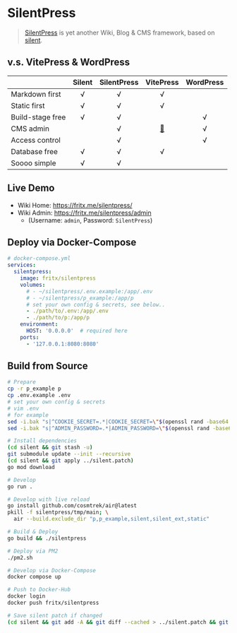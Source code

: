 # SilentPress

> [SilentPress](https://github.com/fritx/silentpress) is yet another Wiki, Blog & CMS framework, based on [silent](https://github.com/fritx/silent).

## v.s. VitePress & WordPress

| | Silent | SilentPress | VitePress | WordPress |
| :-- | :--: | :--: | :--: | :--: |
| Markdown first | √ | √ | √ |  |
| Static first | √ | √ | √ |  |
| Build-stage free | √ | √ |  | √ |
| CMS admin |  | √ | [🔧](https://vitepress.dev/guide/cms) | √ |
| Access control |  | √ |  | √ |
| Database free | √ | √ | √ |  |
| Soooo simple | √ | √ |  |  |

## Live Demo

- Wiki Home: https://fritx.me/silentpress/
- Wiki Admin: https://fritx.me/silentpress/admin
  - (Username: `admin`, Password: `SilentPress`)

## Deploy via Docker-Compose

```yml
# docker-compose.yml
services:
  silentpress:
    image: fritx/silentpress
    volumes:
      # - ~/silentpress/.env.example:/app/.env
      # - ~/silentpress/p_example:/app/p
      # set your own config & secrets, see below..
      - ./path/to/.env:/app/.env
      - ./path/to/p:/app/p
    environment:
      HOST: '0.0.0.0'  # required here
    ports:
      - '127.0.0.1:8080:8080'
```

## Build from Source

```sh
# Prepare
cp -r p_example p
cp .env.example .env
# set your own config & secrets
# vim .env
# for example
sed -i.bak "s|^COOKIE_SECRET=.*|COOKIE_SECRET=\"$(openssl rand -base64 32)\"|" .env
sed -i.bak "s|^ADMIN_PASSWORD=.*|ADMIN_PASSWORD=\"$(openssl rand -base64 32)\"|" .env

# Install dependencies
(cd silent && git stash -u)
git submodule update --init --recursive
(cd silent && git apply ../silent.patch)
go mod download

# Develop
go run .

# Develop with live reload
go install github.com/cosmtrek/air@latest
pkill -f silentpress/tmp/main; \
  air --build.exclude_dir "p,p_example,silent,silent_ext,static"

# Build & Deploy
go build && ./silentpress

# Deploy via PM2
./pm2.sh

# Develop via Docker-Compose
docker compose up

# Push to Docker-Hub
docker login
docker push fritx/silentpress

# Save silent patch if changed
(cd silent && git add -A && git diff --cached > ../silent.patch && git reset .)
```
